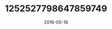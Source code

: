 ---
title: "1252527798647859749"
image: "2016-05-18 10.56.10 1252527798647859749_46248401"
date: "2016-05-18"
type: "photo"
---